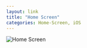 ```yaml
---
layout: link
title: "Home Screen"
categories: Home-Screen, iOS
---
```


![Home Screen](/assets/2019-06-05-home-screen.png)
